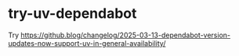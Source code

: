 # try-uv-dependabot
Try https://github.blog/changelog/2025-03-13-dependabot-version-updates-now-support-uv-in-general-availability/
